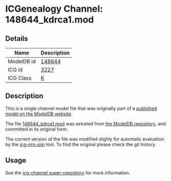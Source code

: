 # ICGenealogy Channel: 148644\_kdrca1.mod

## Details

Name | Description
---- | -----------
ModelDB id | [148644](http://senselab.med.yale.edu/ModelDB/ShowModel.cshtml?model=148644)
ICG id | [3227](http://icg.neurotheory.ox.ac.uk/channels/1/3227)
ICG Class | [K](http://icg.neurotheory.ox.ac.uk/channels/1)

## Description

This is a single channel model file that was originally part of a [published model on the ModelDB website](http://senselab.med.yale.edu/mModelDB/ShowModel.cshtml?model=148644).


The file [148644\_kdrca1.mod](148644_kdrca1.mod) was extrated from [the ModelDB repository](http://senselab.med.yale.edu/ModelDB/ShowModel.cshtml?model=148644), and committed in its original form.

The current version of the file was modified slighly for automatic evaluation by the [icg-nrn-sim](https://github.com/icgenealogy/icg-nrn-sim) tool. To find the original please check the git history.


## Usage

See the [icg-channel super-repository](https://github.com/icgenealogy/icg-channels) for more information.